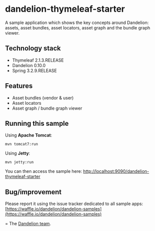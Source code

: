 dandelion-thymeleaf-starter
=================================================================

A sample application which shows the key concepts around Dandelion: assets, asset bundles, asset locators, asset graph and the bundle graph viewer.

## Technology stack

 - Thymeleaf 2.1.3.RELEASE
 - Dandelion 0.10.0
 - Spring 3.2.9.RELEASE

## Features
		
 - Asset bundles (vendor & user)
 - Asset locators
 - Asset graph / bundle graph viewer

## Running this sample

Using __Apache Tomcat__:

    mvn tomcat7:run

Using __Jetty__:

    mvn jetty:run

You can then access the sample here: [http://localhost:9090/dandelion-thymeleaf-starter](http://localhost:9090/dandelion-thymeleaf-starter)

## Bug/improvement

Please report it using the issue tracker dedicated to all sample apps: [https://waffle.io/dandelion/dandelion-samples](https://waffle.io/dandelion/dandelion-samples)

=
The [Dandelion team](http://dandelion.github.io/team/).